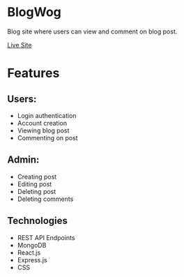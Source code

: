 # BlogWog

Blog site where users can view and comment on blog post.

[Live Site](https://google.com)

# Features
## Users:
- Login authentication
- Account creation
- Viewing blog post
- Commenting on post

## Admin:
- Creating post
- Editing post
- Deleting post
- Deleting comments

## Technologies
- REST API Endpoints
- MongoDB
- React.js
- Express.js
- CSS
